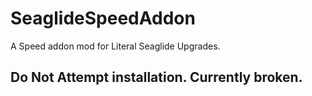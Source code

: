 # SeaglideSpeedAddon
A Speed addon mod for Literal Seaglide Upgrades.
## Do Not Attempt installation. Currently broken.
